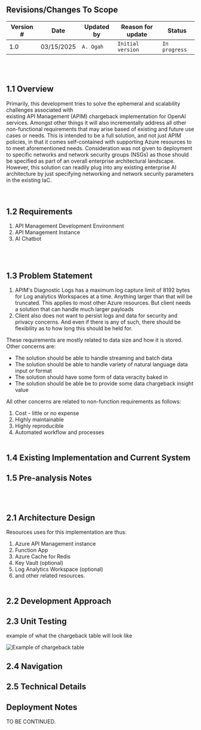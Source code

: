 ## Revisions/Changes To Scope
<table>
    <thead>
      <tr>
        <th>Version #</th>
        <th>Date</th>
        <th>Updated by</th>
        <th>Reason for update</th>
        <th>Status</th>
      </tr>
    </thead>
    <tbody>
        <tr>
            <td>1.0</td>
            <td>03/15/2025</td>
            <td><code>A. Ogah</code></td>
            <td><code>Initial version</code></td>
            <td><code>In progress</code></td>
        </tr>        
    </tbody>
  </table>
<br /><br />


## 1.1 Overview

Primarily, this development tries to solve the ephemeral and scalability challenges associated with  
existing API Management (APIM) chargeback implementation for OpenAI services. Amongst other 
things it will also incrementally address all other non-functional requirements that may 
arise based of existing and future use cases or needs. This is intended to be a full solution, 
and not just APIM policies, in that it comes self-contained with supporting Azure resources to 
to meet aforementioned needs. Consideration was not given to deployment to specific networks and 
network security groups (NSGs) as those should be specified as part of an overall enterprise 
architectural landscape. However, this solution can readily plug into any existing enterprise AI architecture
by just specifying networking and network security parameters in the existing IaC.  
<br /><br />




## 1.2 Requirements

1. API Management Development Environment
2. API Management Instance
3. AI Chatbot 

<br /><br />


## 1.3  Problem Statement

1. APIM's Diagnostic Logs has a maximum log capture limit of 8192 bytes for Log analytics Workspaces at 
a time. Anything larger than that will be truncated. This applies to most other Azure resources. 
But client needs a solution that can handle much larger payloads
2. Client also does not want to persist logs and data for security and privacy concerns. And even if there 
is any of such, there should be flexibility as to how long this should be held for.

These requirements are mostly related to data size and how it is stored. Other concerns are:
 - The solution should be able to handle streaming and batch data
 - The solution should be able to handle variety of natural language data input or format
 - The solution should have some form of data veracity baked in
 - The solution should be able be to provide some data chargeback insight value

 All other concerns are related to non-function requirements as follows:
 1. Cost - little or no expense
 2. Highly maintainable
 3. Highly reproducible
 4. Automated workflow and processes
<br /><br />

## 1.4 Existing Implementation and Current System

## 1.5 Pre-analysis Notes
<br /><br />

## 2.1 Architecture Design

Resources uses for this implementation are thus:
1. Azure API Management instance 
2. Function App 
3. Azure Cache for Redis 
3. Key Vault (optional) 
4. Log Analytics Workspace (optional)
5. and other related resources.
<br /><br />


## 2.2 Development Approach

## 2.3 Unit Testing
example of what the chargeback table will look like 

![Example of chargeback table](app/backend/example-log-chargeback.png)
## 2.4 Navigation

## 2.5 Technical Details

## Deployment Notes



TO BE CONTINUED.





